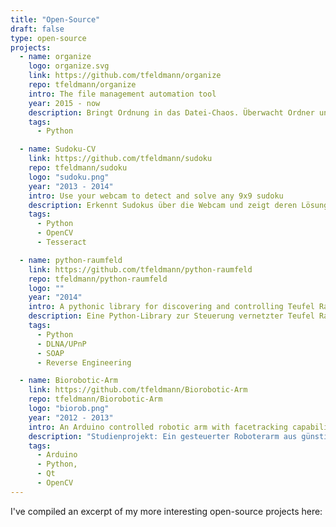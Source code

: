 ```yaml
---
title: "Open-Source"
draft: false
type: open-source
projects:
  - name: organize
    logo: organize.svg
    link: https://github.com/tfeldmann/organize
    repo: tfeldmann/organize
    intro: The file management automation tool
    year: 2015 - now
    description: Bringt Ordnung in das Datei-Chaos. Überwacht Ordner und führt selbst definierte Regeln aus.
    tags:
      - Python

  - name: Sudoku-CV
    link: https://github.com/tfeldmann/sudoku
    repo: tfeldmann/sudoku
    logo: "sudoku.png"
    year: "2013 - 2014"
    intro: Use your webcam to detect and solve any 9x9 sudoku
    description: Erkennt Sudokus über die Webcam und zeigt deren Lösung an.
    tags:
      - Python
      - OpenCV
      - Tesseract

  - name: python-raumfeld
    link: https://github.com/tfeldmann/python-raumfeld
    repo: tfeldmann/python-raumfeld
    logo: ""
    year: "2014"
    intro: A pythonic library for discovering and controlling Teufel Raumfeld devices.
    description: Eine Python-Library zur Steuerung vernetzter Teufel Raumfeld Lautsprecher.
    tags: 
      - Python
      - DLNA/UPnP
      - SOAP
      - Reverse Engineering

  - name: Biorobotic-Arm
    link: https://github.com/tfeldmann/Biorobotic-Arm
    repo: tfeldmann/Biorobotic-Arm
    logo: "biorob.png"
    year: "2012 - 2013"
    intro: An Arduino controlled robotic arm with facetracking capabilities
    description: "Studienprojekt: Ein gesteuerter Roboterarm aus günstigen Komponenten. Kann per Smartphone oder aus einer Qt-Software heraus gesteuert werden und automatisch Gesichtern folgen."
    tags: 
      - Arduino
      - Python,
      - Qt
      - OpenCV
---
```


I've compiled an excerpt of my more interesting open-source projects here:
